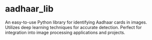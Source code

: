 # aadhaar_lib
An easy-to-use Python library for identifying Aadhaar cards in images. Utilizes deep learning techniques for accurate detection. Perfect for integration into image processing applications and projects.
